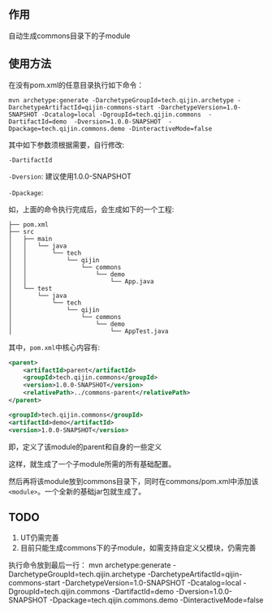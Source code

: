 ## 作用
自动生成commons目录下的子module

## 使用方法
在没有pom.xml的任意目录执行如下命令：

```
mvn archetype:generate -DarchetypeGroupId=tech.qijin.archetype -DarchetypeArtifactId=qijin-commons-start -DarchetypeVersion=1.0-SNAPSHOT -Dcatalog=local -DgroupId=tech.qijin.commons  -DartifactId=demo  -Dversion=1.0.0-SNAPSHOT  -Dpackage=tech.qijin.commons.demo -DinteractiveMode=false
```

其中如下参数须根据需要，自行修改:

`-DartifactId`

`-Dversion`: 建议使用1.0.0-SNAPSHOT
  
`-Dpackage`: 

如，上面的命令执行完成后，会生成如下的一个工程:

```
├── pom.xml
├── src
│   ├── main
│   │   └── java
│   │       └── tech
│   │           └── qijin
│   │               └── commons
│   │                   └── demo
│   │                       └── App.java
│   └── test
│       └── java
│           └── tech
│               └── qijin
│                   └── commons
│                       └── demo
│                           └── AppTest.java
```

其中，`pom.xml`中核心内容有:

```xml
<parent>
    <artifactId>parent</artifactId>
    <groupId>tech.qijin.commons</groupId>
    <version>1.0.0-SNAPSHOT</version>
    <relativePath>../commons-parent</relativePath>
</parent>

<groupId>tech.qijin.commons</groupId>
<artifactId>demo</artifactId>
<version>1.0.0-SNAPSHOT</version>
```

即，定义了该module的parent和自身的一些定义

这样，就生成了一个子module所需的所有基础配置。

然后再将该module放到commons目录下，同时在commons/pom.xml中添加该`<module>`。一个全新的基础jar包就生成了。

## TODO
1. UT仍需完善
2. 目前只能生成commons下的子module，如需支持自定义父模块，仍需完善

执行命令放到最后一行：
mvn archetype:generate -DarchetypeGroupId=tech.qijin.archetype -DarchetypeArtifactId=qijin-commons-start -DarchetypeVersion=1.0-SNAPSHOT -Dcatalog=local -DgroupId=tech.qijin.commons  -DartifactId=demo  -Dversion=1.0.0-SNAPSHOT  -Dpackage=tech.qijin.commons.demo -DinteractiveMode=false
